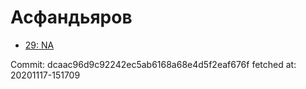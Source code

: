 # Асфандьяров
- [29: NA](29.md)

Commit: dcaac96d9c92242ec5ab6168a68e4d5f2eaf676f
 fetched at: 20201117-151709
